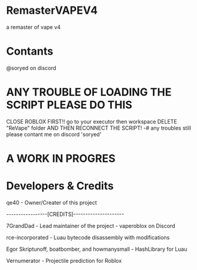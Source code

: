 # RemasterVAPEV4
a remaster of vape v4

# Contants
@soryed on discord


# ANY TROUBLE OF LOADING THE SCRIPT PLEASE DO THIS
CLOSE ROBLOX FIRST!!
go to your executor then workspace
DELETE "ReVape" folder
AND THEN RECONNECT THE SCRIPT!
-# any troubles still please contant me on discord 'soryed'

# A WORK IN PROGRES

# Developers & Credits
qe40 - Owner/Creater of this project


-----------------[CREDITS]---------------------

7GrandDad - Lead maintainer of the project - vaperoblox on Discord


rce-incorporated - Luau bytecode disassembly with modifications


Egor Skriptunoff, boatbomber, and howmanysmall - HashLibrary for Luau


Vernumerator - Projectile prediction for Roblox
